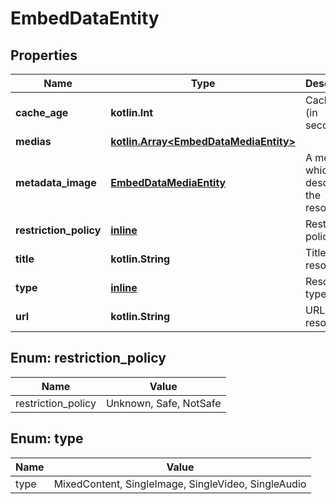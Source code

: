 
# EmbedDataEntity

## Properties
Name | Type | Description | Notes
------------ | ------------- | ------------- | -------------
**cache_age** | **kotlin.Int** | Cache age (in seconds) |  [optional]
**medias** | [**kotlin.Array&lt;EmbedDataMediaEntity&gt;**](EmbedDataMediaEntity.md) |  |  [optional]
**metadata_image** | [**EmbedDataMediaEntity**](EmbedDataMediaEntity.md) | A media which describes the resource |  [optional]
**restriction_policy** | [**inline**](#Restriction_policyEnum) | Restriction policy |  [optional]
**title** | **kotlin.String** | Title of resource |  [optional]
**type** | [**inline**](#TypeEnum) | Resource type |  [optional]
**url** | **kotlin.String** | URL of resource |  [optional]


<a name="Restriction_policyEnum"></a>
## Enum: restriction_policy
Name | Value
---- | -----
restriction_policy | Unknown, Safe, NotSafe


<a name="TypeEnum"></a>
## Enum: type
Name | Value
---- | -----
type | MixedContent, SingleImage, SingleVideo, SingleAudio



